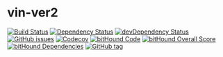 # vin-ver2

[![Build Status](https://img.shields.io/travis/mrnz/vin-ver2.svg?maxAge=1&style=flat-square)](https://travis-ci.org/mrnz/vin-ver2) [![Dependency Status](https://img.shields.io/david/mrnz/vin-ver2.svg?maxAge=1&style=flat-square)](https://david-dm.org/mrnz/vin-ver2) [![devDependency Status](https://img.shields.io/david/dev/mrnz/vin-ver2.svg?maxAge=1&style=flat-square)](https://david-dm.org/mrnz/vin-ver2#info=devDependencies) [![GitHub issues](https://img.shields.io/github/issues/mrnz/vin-ver2.svg?maxAge=1&style=flat-square)](https://github.com/mrnz/vin-ver2/issues) [![Codecov](https://img.shields.io/codecov/c/github/mrnz/vin-ver2.svg?maxAge=1&style=flat-square)](https://codecov.io/gh/mrnz/vin-ver2) 
[![bitHound Code](https://www.bithound.io/github/mrnz/vin-ver2/badges/code.svg)](https://www.bithound.io/github/mrnz/vin-ver2)
[![bitHound Overall Score](https://www.bithound.io/github/mrnz/vin-ver2/badges/score.svg)](https://www.bithound.io/github/mrnz/vin-ver2)
[![bitHound Dependencies](https://www.bithound.io/github/mrnz/vin-ver2/badges/dependencies.svg)](https://www.bithound.io/github/mrnz/vin-ver2/master/dependencies/npm)
[![GitHub tag](https://img.shields.io/github/tag/mrnz/vin-ver2.svg?label=version&maxAge=1&style=flat-square)](https://github.com/mrnz/vin-ver2/releases) 






